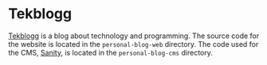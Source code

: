 # Tekblogg

[Tekblogg](https://tekblogg.dev) is a blog about technology and programming. The source code for the website is located in the ```personal-blog-web``` directory. The code used for the CMS, [Sanity](https://www.sanity.io), is located in the ```personal-blog-cms``` directory.